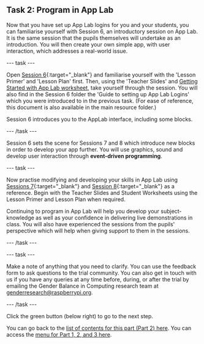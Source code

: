 ## Task 2: Program in App Lab
Now that you have set up App Lab logins for you and your students, you can familiarise yourself with Session 6, an introductory session on App Lab. It is the same session that the pupils themselves will undertake as an introduction. You will then create your own simple app, with user interaction, which addresses a real-world issue.

--- task ---

Open [Session 6](https://ncce.io/xBrv1w){:target="_blank"} and familiarise yourself with the 'Lesson Primer' and 'Lesson Plan' first. Then, using the 'Teacher Slides' and [Getting Started with App Lab worksheet](https://ncce.io/zeQYMr), take yourself through the session. You will also find in the Session 6 folder the 'Guide to setting up App Lab Logins' which you were introduced to in the previous task. (For ease of reference, this document is also available in the main resource folder.) 

Session 6 introduces you to the AppLab interface, including some blocks.

--- /task ---

Session 6 sets the scene for Sessions 7 and 8 which introduce new blocks in order to develop your app further. You will use graphics, sound and develop user interaction through **event-driven programming**.

--- task ---

Now practise modifying and developing your skills in App Lab using [Sessions 7](https://ncce.io/LZPVu7){:target="_blank"}  and [Session 8](https://ncce.io/sWbgon){:target="_blank"} as a reference. Begin with the Teacher Slides and Student Worksheets using the Lesson Primer and Lesson Plan when required.

Continuing to program in App Lab will help you develop your subject-knowledge as well as your confidence in delivering live demonstrations in class. You will also have experienced the sessions from the pupils' perspective which will help when giving support to them in the sessions. 

--- /task ---

--- task ---

Make a note of anything that you need to clarify. You can use the feedback form to ask questions to the trial community. You can also get in touch with us if you have any queries at any time before, during, or after the trial by emailing the Gender Balance in Computing research team at [genderresearch@raspberrypi.org](genderresearch@raspberrypi.org).

--- /task ---

Click the green button (below right) to go to the next step.

You can go back to the [list of contents for this part (Part 2) here](https://projects.raspberrypi.org/en/projects/Year8-RelevanceTraining-Part3-GBICi4). 
You can access the [menu for Part 1, 2, and 3 here](https://projects.raspberrypi.org/en/pathways/year8-relevancetraining-gbici4).
